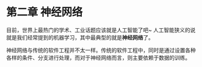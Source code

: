 # 第二章 神经网络

目前，世界上最热门的学术、工业话题应该就是人工智能了吧~
人工智能狭义的说就是我们经常提到的机器学习，其中最典型的就是**神经网络**了。

神经网络与传统的软件工程并不太一样。传统的软件工程中，同时是通过设置各种各样的条件、分支进行处理，而对于神经网络而言，则主要依赖于数据的训练。
